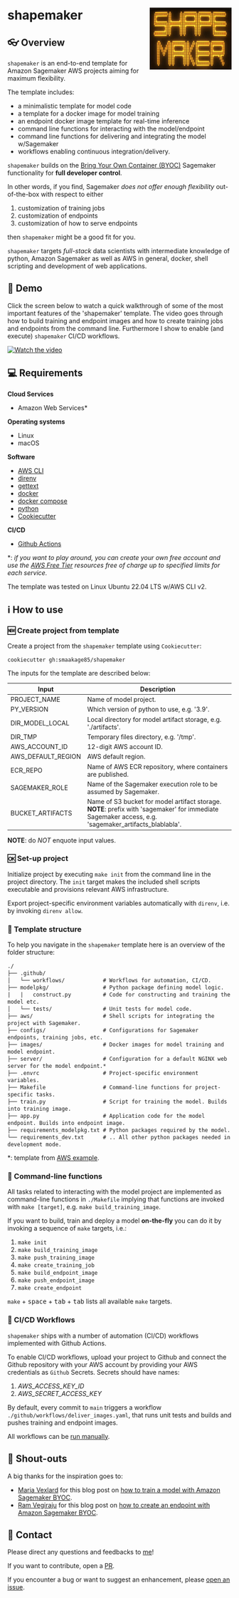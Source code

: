 # shapemaker <img src='logo.png' align="right" height="139" />

## :eyeglasses: Overview
`shapemaker` is an end-to-end template for Amazon Sagemaker AWS projects aiming for maximum flexibility. 

The template includes:

- a minimalistic template for model code
- a template for a docker image for model training
- an endpoint docker image template for real-time inference
- command line functions for interacting with the model/endpoint
- command line functions for delivering and integrating the model w/Sagemaker
- workflows enabling continuous integration/delivery.

`shapemaker` builds on the [Bring Your Own Container (BYOC)](https://towardsdatascience.com/bring-your-own-container-with-amazon-sagemaker-37211d8412f4) Sagemaker functionality for **full developer control**. 

In other words, if you find, Sagemaker *does not offer enough flexibility* out-of-the-box with respect to either

1. customization of training jobs
2. customization of endpoints
3. customization of how to serve endpoints

then `shapemaker` might be a good fit for you.

`shapemaker` targets *full-stack* data scientists with intermediate knowledge of python, Amazon Sagemaker as well as AWS in general, docker, shell scripting and development of web applications.

## :cinema: Demo
Click the screen below to watch a quick walkthrough of some of the most important features of the 'shapemaker' template. The video goes through how to build training and endpoint images and how to create training jobs and endpoints from the command line. Furthermore I show to enable (and execute) `shapemaker` CI/CD workflows.

[![Watch the video](https://img.youtube.com/vi/tn9sbyskPCI/maxresdefault.jpg)](https://youtu.be/tn9sbyskPCI)

## :computer: Requirements

**Cloud Services**
- Amazon Web Services*

**Operating systems** 
- Linux
- macOS

**Software**
- [AWS CLI](https://docs.aws.amazon.com/cli/latest/userguide/getting-started-install.html)
- [direnv](https://direnv.net/docs/installation.html) 
- [gettext](https://www.drupal.org/docs/8/modules/potion/how-to-install-setup-gettext) 
- [docker](https://docs.docker.com/get-docker/)
- [docker compose](https://docs.docker.com/compose/install/)
- [python](https://www.python.org/downloads/)
- [Cookiecutter](https://pypi.org/project/cookiecutter/)

**CI/CD**
- [Github Actions](https://github.com/features/actions)

*: *if you want to play around, you can create your own free account and use the [AWS Free Tier](https://aws.amazon.com/free) resources free of charge up to specified limits for each service.*

The template was tested on Linux Ubuntu 22.04 LTS w/AWS CLI v2.

## :information_source: How to use

### :new: Create project from template
Create a project from the `shapemaker` template using `Cookiecutter`:

```
cookiecutter gh:smaakage85/shapemaker
```

The inputs for the template are described below:

| Input | Description |
| --- | --- |
| PROJECT_NAME | Name of model project. |
| PY_VERSION | Which version of python to use, e.g. '3.9'. |
| DIR_MODEL_LOCAL | Local directory for model artifact storage, e.g. './artifacts'.|
| DIR_TMP | Temporary files directory, e.g. '/tmp'. |
| AWS_ACCOUNT_ID | 12-digit AWS account ID. |
| AWS_DEFAULT_REGION | AWS default region. |
| ECR_REPO | Name of AWS ECR repository, where containers are published. |
| SAGEMAKER_ROLE | Name of the Sagemaker execution role to be assumed by Sagemaker. |
| BUCKET_ARTIFACTS | Name of S3 bucket for model artifact storage. **NOTE**: prefix with 'sagemaker' for immediate Sagemaker access, e.g. 'sagemaker_artifacts_blablabla'. |

**NOTE**: do *NOT* enquote input values.

### :ok: Set-up project
Initialize project by executing `make init` from the command line in the project directory. The `init` target makes the included shell scripts executable and provisions relevant AWS infrastructure.

Export project-specific environment variables automatically with `direnv`, i.e. by invoking `direnv allow`.

### :file_folder: Template structure
To help you navigate in the `shapemaker` template here is an overview of the folder structure:

    ./
    ├── .github/    
    │   └── workflows/            # Workflows for automation, CI/CD.
    ├── modelpkg/                 # Python package defining model logic.
    |   |   construct.py          # Code for constructing and training the model etc.
    │   └── tests/                # Unit tests for model code.
    ├── aws/                      # Shell scripts for integrating the project with Sagemaker.
    ├── configs/                  # Configurations for Sagemaker endpoints, training jobs, etc.
    ├── images/                   # Docker images for model training and model endpoint.
    ├── server/                   # Configuration for a default NGINX web server for the model endpoint.*
    ├── .envrc                    # Project-specific environment variables.
    ├── Makefile                  # Command-line functions for project-specific tasks.
    ├── train.py                  # Script for training the model. Builds into training image.
    ├── app.py                    # Application code for the model endpoint. Builds into endpoint image.
    ├── requirements_modelpkg.txt # Python packages required by the model.
    └── requirements_dev.txt      # .. All other python packages needed in development mode.

*: template from [AWS example](https://github.com/RamVegiraju/SageMaker-Deployment/tree/master/RealTime/BYOC/PreTrained-Examples/SpacyNER).

### :shell: Command-line functions
All tasks related to interacting with the model project are implemented as command-line functions in `./Makefile` implying that functions are invoked with `make [target]`, e.g. `make build_training_image`.

If you want to build, train and deploy a model **on-the-fly** you can do it by invoking a sequence of `make` targets, i.e.:

1. `make init`
2. `make build_training_image`
3. `make push_training_image`
4. `make create_training_job`
5. `make build_endpoint_image`
6. `make push_endpoint_image`
7. `make create_endpoint`

`make` + <kbd>space</kbd> + <kbd>tab</kbd> + <kbd>tab</kbd> lists all available `make` targets.

### :repeat: CI/CD Workflows
`shapemaker` ships with a number of automation (CI/CD) workflows implemented with Github Actions.

To enable CI/CD workflows, upload your project to Github and connect the Github repository with your AWS account by providing your AWS credentials as `Github` Secrets. Secrets should have names:

1. *AWS_ACCESS_KEY_ID*
2. *AWS_SECRET_ACCESS_KEY*

By default, every commit to `main` triggers a workflow `./github/workflows/deliver_images.yaml`, that runs unit tests and builds and pushes training and endpoint images. 

All workflows can be [run manually](https://docs.github.com/en/actions/managing-workflow-runs/manually-running-a-workflow).

## :loudspeaker: Shout-outs

A big thanks for the inspiration goes to: 

- [Maria Vexlard](https://github.com/m-romanenko) for this blog post on [how to train a model with Amazon Sagemaker BYOC](https://www.sicara.fr/blog-technique/amazon-sagemaker-model-training).
- [Ram Vegiraju](https://github.com/RamVegiraju) for this blog post on [how to create an endpoint with Amazon Sagemaker BYOC](https://towardsdatascience.com/bring-your-own-container-with-amazon-sagemaker-37211d8412f4). 

## :postbox: Contact

Please direct any questions and feedbacks to [me](mailto:lars_kjeldgaard@hotmail.com)\!

If you want to contribute, open a [PR](https://github.com/smaakage85/shapemaker/pulls).

If you encounter a bug or want to suggest an enhancement, please [open an issue](https://github.com/smaakage85/shapemaker/issues).

